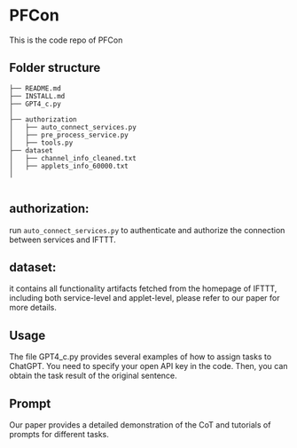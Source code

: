 # PFCon
This is the code repo of PFCon

## Folder structure
```
├── README.md
├── INSTALL.md
├── GPT4_c.py
│
├── authorization
│	├── auto_connect_services.py
│	├── pre_process_service.py
│	├── tools.py
├── dataset
│	├── channel_info_cleaned.txt
│	├── applets_info_60000.txt
│


```

## authorization:
run `auto_connect_services.py` to authenticate and authorize the connection between services and IFTTT.

## dataset:
it contains all functionality artifacts fetched from the homepage of IFTTT, including both service-level and applet-level, please refer to our paper for more details.

## Usage
The file GPT4_c.py provides several examples of how to assign tasks to  ChatGPT. You need to specify your open API key in the code. Then, you can obtain the task result of the original sentence.

## Prompt
Our paper provides a detailed demonstration of the CoT and tutorials of prompts for different tasks.
